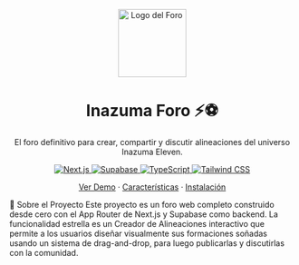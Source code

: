 
<p align="center">
  <img src="src/favicon.ico" width="120" alt="Logo del Foro">
</p>

<h1 align="center"> Inazuma Foro ⚡⚽ </h1>

<p align="center"> El foro definitivo para crear, compartir y discutir alineaciones del universo Inazuma Eleven. </p>

<p align="center"> <a href="https://nextjs.org/"> <img src="https://img.shields.io/badge/Next.js-000000?style=for-the-badge&logo=nextdotjs&logoColor=white" alt="Next.js"> </a> <a href="https://supabase.com/"> <img src="https://img.shields.io/badge/Supabase-3FCF8E?style=for-the-badge&logo=supabase&logoColor=white" alt="Supabase"> </a> <a href="https://www.typescriptlang.org/"> <img src="https://img.shields.io/badge/TypeScript-3178C6?style=for-the-badge&logo=typescript&logoColor=white" alt="TypeScript"> </a> <a href="https://tailwindcss.com/"> <img src="https://img.shields.io/badge/Tailwind_CSS-06B6D4?style=for-the-badge&logo=tailwindcss&logoColor=white" alt="Tailwind CSS"> </a> </p>

<p align="center"> <a href="#demo">Ver Demo</a> · <a href="#%EF%B8%8F-características-clave">Características</a> · <a href="#-instalación">Instalación</a> </p>

📖 Sobre el Proyecto
Este proyecto es un foro web completo construido desde cero con el App Router de Next.js y Supabase como backend. La funcionalidad estrella es un Creador de Alineaciones interactivo que permite a los usuarios diseñar visualmente sus formaciones soñadas usando un sistema de drag-and-drop, para luego publicarlas y discutirlas con la comunidad.